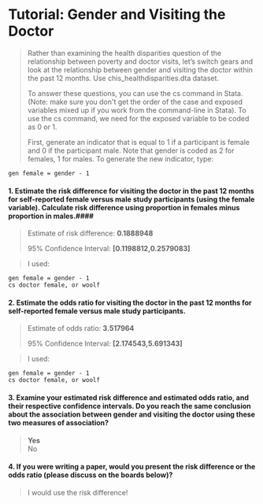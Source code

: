 # Tutorial: Gender and Visiting the Doctor #
> Rather than examining the health disparities question of the relationship between poverty and doctor visits, let’s switch gears and look at the relationship between gender and visiting the doctor within the past 12 months. Use chis_healthdisparities.dta dataset.  
>  
> To answer these questions, you can use the cs command in Stata. (Note: make sure you don't get the order of the case and exposed variables mixed up if you work from the command-line in Stata). To use the cs command, we need for the exposed variable to be coded as 0 or 1.  
>  
>  First, generate an indicator that is equal to 1 if a participant is female and 0 if the participant male. Note that gender is coded as 2 for females, 1 for males. To generate the new indicator, type:


	gen female = gender - 1


#### 1. Estimate the risk difference for visiting the doctor in the past 12 months for self-reported female versus male study participants (using the female variable). Calculate risk difference using proportion in females minus proportion in males.####
>  Estimate of risk difference: **0.1888948**  
>  
> 95% Confidence Interval: **[0.1198812,0.2579083]**

> I used:

	gen female = gender - 1
	cs doctor female, or woolf


#### 2. Estimate the odds ratio for visiting the doctor in the past 12 months for self-reported female versus male study participants. ####
> Estimate of odds ratio: **3.517964**  
>  
> 95% Confidence Interval: **[2.174543,5.691343]**

> I used:

	gen female = gender - 1
	cs doctor female, or woolf


#### 3. Examine your estimated risk difference and estimated odds ratio, and their respective confidence intervals. Do you reach the same conclusion about the association between gender and visiting the doctor using these two measures of association?  ####
> **Yes**  
> No


#### 4. If you were writing a paper, would you present the risk difference or the odds ratio (please discuss on the boards below)? ####
> I would use the risk difference!
